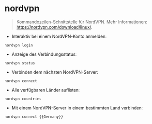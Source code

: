 # nordvpn

> Kommandozeilen-Schnittstelle für NordVPN.
> Mehr Informationen: <https://nordvpn.com/download/linux/>.

- Interaktiv bei einem NordVPN-Konto anmelden:

`nordvpn login`

- Anzeige des Verbindungsstatus:

`nordvpn status`

- Verbinden dem nächsten NordVPN-Server:

`nordvpn connect`

- Alle verfügbaren Länder auflisten:

`nordvpn countries`

- Mit einem NordVPN-Server in einem bestimmten Land verbinden:

`nordvpn connect {{Germany}}`
